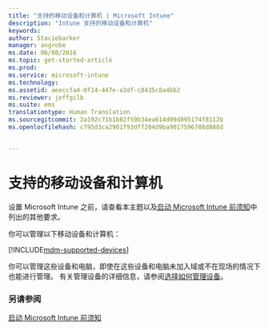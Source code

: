 ```yaml
---
title: "支持的移动设备和计算机 | Microsoft Intune"
description: "Intune 支持的移动设备和计算机"
keywords: 
author: Staciebarker
manager: angrobe
ms.date: 06/08/2016
ms.topic: get-started-article
ms.prod: 
ms.service: microsoft-intune
ms.technology: 
ms.assetid: aeeccfa4-0f14-447e-a3df-c8435c8a4bb2
ms.reviewer: jeffgilb
ms.suite: ems
translationtype: Human Translation
ms.sourcegitcommit: 2a192c71b1b82f59b34ea614d09d895174f8112b
ms.openlocfilehash: c795d3ca2901f93dff204d9ba9017596708d888d


---
```


# 支持的移动设备和计算机

设置 Microsoft Intune 之前，请查看本主题以及[启动 Microsoft Intune 前须知](what-to-know-before-you-start-microsoft-intune.md)中列出的其他要求。

你可以管理以下移动设备和计算机：

[!INCLUDE[mdm-supported-devices](../includes/mdm-supported-devices.md)]

你可以管理这些设备和电脑，即使在这些设备和电脑未加入域或不在现场的情况下也能进行管理。 有关管理设备的详细信息，请参阅[选择如何管理设备](/Intune/get-started/choose-how-to-manage-devices)。


### 另请参阅
[启动 Microsoft Intune 前须知](what-to-know-before-you-start-microsoft-intune.md)



<!--HONumber=Jul16_HO4-->


